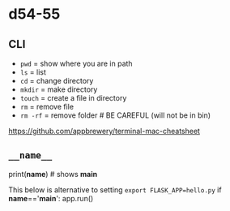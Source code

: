 # d54-55
## CLI

- `pwd` = show where you are in path
- `ls` = list
- `cd` = change directory
- `mkdir` = make directory
- `touch` = create a file in directory
- `rm` = remove file
- `rm -rf` = remove folder # BE CAREFUL (will not be in bin)

https://github.com/appbrewery/terminal-mac-cheatsheet

## `__name__`
print(__name__) # shows __main__

This below is alternative to setting `export FLASK_APP=hello.py`
if __name__=='__main__':
    app.run()

